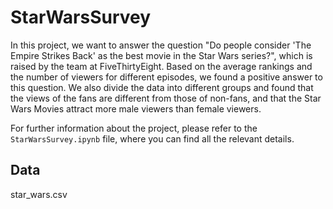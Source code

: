 # StarWarsSurvey

In this project, we want to answer the question "Do people consider 'The Empire Strikes Back' as the best movie in the Star Wars series?", which is raised by the team at FiveThirtyEight. Based on the average rankings and the number of viewers for different episodes, we found a positive answer to this question. We also divide the data into different groups and found that the views of the fans are different from those of non-fans, and that the Star Wars Movies attract more male viewers than female viewers.

For further information about the project, please refer to the `StarWarsSurvey.ipynb` file, where you can find all the relevant details.

## Data
star_wars.csv
